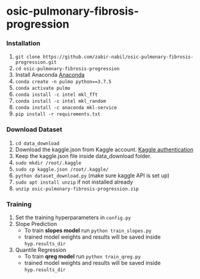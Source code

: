 # osic-pulmonary-fibrosis-progression

### Installation

1. `git clone https://github.com/zabir-nabil/osic-pulmonary-fibrosis-progression.git`
2. `cd osic-pulmonary-fibrosis-progression`
3. Install Anaconda [Anaconda](https://www.anaconda.com/products/individual)
4. `conda create -n pulmo python==3.7.5`
5. `conda activate pulmo`
6. `conda install -c intel mkl_fft`
7. `conda install -c intel mkl_random`
8. `conda install -c anaconda mkl-service`
9. `pip install -r requirements.txt`

### Download Dataset

1. `cd data_download`
2.  Download the kaggle.json from Kaggle account. [Kaggle authentication](https://www.kaggle.com/docs/api)
3.  Keep the kaggle.json file inside data_download folder.
4. `sudo mkdir /root/.kaggle`
5. `sudo cp kaggle.json /root/.kaggle/`
6. `python dataset_download.py` (make sure kaggle API is set up)
7. `sudo apt install unzip` if not installed already
8. `unzip osic-pulmonary-fibrosis-progression.zip` 

### Training

1. Set the training hyperparameters in `config.py`
2. Slope Prediction
   * To train **slopes model** run `python train_slopes.py`
   * trained model weights and results will be saved inside `hyp.results_dir`
3. Quantile Regression
   * To train **qreg model** run `python train_qreg.py`
   * trained model weights and results will be saved inside `hyp.results_dir`
